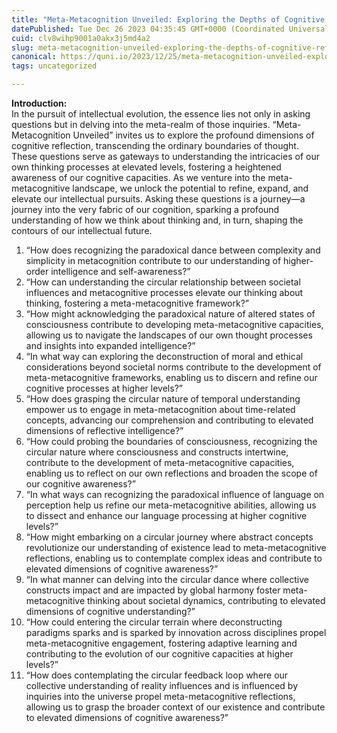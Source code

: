 ```yaml
---
title: "Meta-Metacognition Unveiled: Exploring the Depths of Cognitive Reflection"
datePublished: Tue Dec 26 2023 04:35:45 GMT+0000 (Coordinated Universal Time)
cuid: clv8wihp9001a0akx3j5md4a2
slug: meta-metacognition-unveiled-exploring-the-depths-of-cognitive-reflection
canonical: https://quni.io/2023/12/25/meta-metacognition-unveiled-exploring-the-depths-of-cognitive-reflection/
tags: uncategorized

---
```


**Introduction:**  
In the pursuit of intellectual evolution, the essence lies not only in asking questions but in delving into the meta-realm of those inquiries. “Meta-Metacognition Unveiled” invites us to explore the profound dimensions of cognitive reflection, transcending the ordinary boundaries of thought. These questions serve as gateways to understanding the intricacies of our own thinking processes at elevated levels, fostering a heightened awareness of our cognitive capacities. As we venture into the meta-metacognitive landscape, we unlock the potential to refine, expand, and elevate our intellectual pursuits. Asking these questions is a journey—a journey into the very fabric of our cognition, sparking a profound understanding of how we think about thinking and, in turn, shaping the contours of our intellectual future.

1.  “How does recognizing the paradoxical dance between complexity and simplicity in metacognition contribute to our understanding of higher-order intelligence and self-awareness?”
2.  “How can understanding the circular relationship between societal influences and metacognitive processes elevate our thinking about thinking, fostering a meta-metacognitive framework?”
3.  “How might acknowledging the paradoxical nature of altered states of consciousness contribute to developing meta-metacognitive capacities, allowing us to navigate the landscapes of our own thought processes and insights into expanded intelligence?”
4.  “In what way can exploring the deconstruction of moral and ethical considerations beyond societal norms contribute to the development of meta-metacognitive frameworks, enabling us to discern and refine our cognitive processes at higher levels?”
5.  “How does grasping the circular nature of temporal understanding empower us to engage in meta-metacognition about time-related concepts, advancing our comprehension and contributing to elevated dimensions of reflective intelligence?”
6.  “How could probing the boundaries of consciousness, recognizing the circular nature where consciousness and constructs intertwine, contribute to the development of meta-metacognitive capacities, enabling us to reflect on our own reflections and broaden the scope of our cognitive awareness?”
7.  “In what ways can recognizing the paradoxical influence of language on perception help us refine our meta-metacognitive abilities, allowing us to dissect and enhance our language processing at higher cognitive levels?”
8.  “How might embarking on a circular journey where abstract concepts revolutionize our understanding of existence lead to meta-metacognitive reflections, enabling us to contemplate complex ideas and contribute to elevated dimensions of cognitive awareness?”
9.  “In what manner can delving into the circular dance where collective constructs impact and are impacted by global harmony foster meta-metacognitive thinking about societal dynamics, contributing to elevated dimensions of cognitive understanding?”
10.  “How could entering the circular terrain where deconstructing paradigms sparks and is sparked by innovation across disciplines propel meta-metacognitive engagement, fostering adaptive learning and contributing to the evolution of our cognitive capacities at higher levels?”
11.  “How does contemplating the circular feedback loop where our collective understanding of reality influences and is influenced by inquiries into the universe propel meta-metacognitive reflections, allowing us to grasp the broader context of our existence and contribute to elevated dimensions of cognitive awareness?”